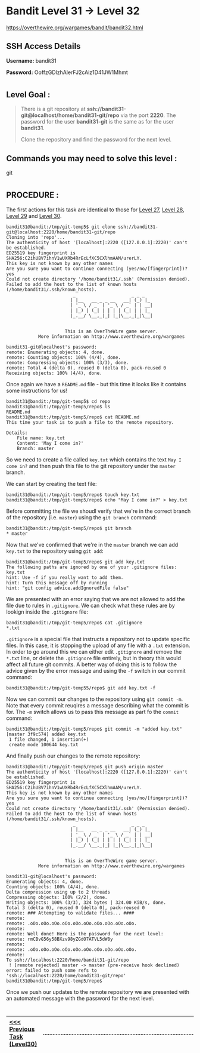 # Bandit Level 31 -> Level 32 #

https://overthewire.org/wargames/bandit/bandit32.html

## SSH Access Details ##
**Username:**  bandit31

**Password:**  OoffzGDlzhAlerFJ2cAiz1D41JW1Mhmt

#

## Level Goal : ##
>There is a git repository at **ssh://bandit31-git@localhost/home/bandit31-git/repo** via the port **2220**. The password for the user **bandit31-git** is the same as for the user **bandit31**.
>
>Clone the repository and find the password for the next level.



## Commands you may need to solve this level : ##
git

#  
## PROCEDURE : ##

The first actions for this task are identical to those for [Level 27](Level27%20->%20Level28.md), [Level 28](Level28%20->%20Level29.md), [Level 29](Level29%20->%20Level30.md) and [Level 30](Level30%20->%20Level31.md).


```console
bandit31@bandit:/tmp/git-temp5$ git clone ssh://bandit31-git@localhost:2220/home/bandit31-git/repo
Cloning into 'repo'...
The authenticity of host '[localhost]:2220 ([127.0.0.1]:2220)' can't be established.
ED25519 key fingerprint is SHA256:C2ihUBV7ihnV1wUXRb4RrEcLfXC5CXlhmAAM/urerLY.
This key is not known by any other names
Are you sure you want to continue connecting (yes/no/[fingerprint])? yes
Could not create directory '/home/bandit31/.ssh' (Permission denied).
Failed to add the host to the list of known hosts (/home/bandit31/.ssh/known_hosts).
                         _                     _ _ _
                        | |__   __ _ _ __   __| (_) |_
                        | '_ \ / _` | '_ \ / _` | | __|
                        | |_) | (_| | | | | (_| | | |_
                        |_.__/ \__,_|_| |_|\__,_|_|\__|


                      This is an OverTheWire game server.
            More information on http://www.overthewire.org/wargames

bandit31-git@localhost's password:
remote: Enumerating objects: 4, done.
remote: Counting objects: 100% (4/4), done.
remote: Compressing objects: 100% (3/3), done.
remote: Total 4 (delta 0), reused 0 (delta 0), pack-reused 0
Receiving objects: 100% (4/4), done.
```

Once again we have a `README.md` file - but this time it looks like it contains some instructions for us!

```console
bandit31@bandit:/tmp/git-temp5$ cd repo
bandit31@bandit:/tmp/git-temp5/repo$ ls
README.md
bandit31@bandit:/tmp/git-temp5/repo$ cat README.md
This time your task is to push a file to the remote repository.

Details:
    File name: key.txt
    Content: 'May I come in?'
    Branch: master
```

So we need to create a file called `key.txt` which contains the text `May I come in?` and then push this file to the git repository under the `master` branch.

We can start by creating the text file:

```console
bandit31@bandit:/tmp/git-temp5/repo$ touch key.txt
bandit31@bandit:/tmp/git-temp5/repo$ echo "May I come in?" > key.txt
```

Before committing the file we shoudl verify that we're in the correct branch of the repository (i.e. `master`) using the `git branch` command:

```console
bandit31@bandit:/tmp/git-temp5/repo$ git branch
* master
```

Now that we've confirmed that we're in the `master` branch we can add `key.txt` to the repository using `git add`:

```console
bandit31@bandit:/tmp/git-temp5/repo$ git add key.txt
The following paths are ignored by one of your .gitignore files:
key.txt
hint: Use -f if you really want to add them.
hint: Turn this message off by running
hint: "git config advice.addIgnoredFile false"
```

We are presented with an error saying that we are not allowed to add the file due to rules in `.gitignore`.  We can check what these rules are by lookign inside the `.gitignore` file:

```console
bandit31@bandit:/tmp/git-temp5/repo$ cat .gitignore
*.txt
```
`.gitignore` is a special file that instructs a repository not to update specific files.  In this case, it is stopping the upload of any file with a `.txt` extension.  In order to go around this we can either edit `.gitignore` and remove the `*.txt` line, or delete the `.gitignore` file entirely, but in theory this would affect all future git commits.  A better way of doing this is to follow the advice given by the error message and using the `-f` switch in our commit command:

```console
bandit31@bandit:/tmp/git-temp55/repo$ git add key.txt -f
```

Now we can commit our changes to the repository using `git commit -m`.  Note that every commit reuqires a message describing what the commit is for.  The `-m` switch allows us to pass this message as part fo the `commit` command:

```console
bandit31@bandit:/tmp/git-temp5/repo$ git commit -m "added key.txt"
[master 3f9c574] added key.txt
 1 file changed, 1 insertion(+)
 create mode 100644 key.txt
```


And finally push our changes to the remote repository:
```console
bandit31@bandit:/tmp/git-temp5/repo$ git push origin master
The authenticity of host '[localhost]:2220 ([127.0.0.1]:2220)' can't be established.
ED25519 key fingerprint is SHA256:C2ihUBV7ihnV1wUXRb4RrEcLfXC5CXlhmAAM/urerLY.
This key is not known by any other names
Are you sure you want to continue connecting (yes/no/[fingerprint])? yes
Could not create directory '/home/bandit31/.ssh' (Permission denied).
Failed to add the host to the list of known hosts (/home/bandit31/.ssh/known_hosts).
                         _                     _ _ _
                        | |__   __ _ _ __   __| (_) |_
                        | '_ \ / _` | '_ \ / _` | | __|
                        | |_) | (_| | | | | (_| | | |_
                        |_.__/ \__,_|_| |_|\__,_|_|\__|


                      This is an OverTheWire game server.
            More information on http://www.overthewire.org/wargames

bandit31-git@localhost's password:
Enumerating objects: 4, done.
Counting objects: 100% (4/4), done.
Delta compression using up to 2 threads
Compressing objects: 100% (2/2), done.
Writing objects: 100% (3/3), 324 bytes | 324.00 KiB/s, done.
Total 3 (delta 0), reused 0 (delta 0), pack-reused 0
remote: ### Attempting to validate files... ####
remote:
remote: .oOo.oOo.oOo.oOo.oOo.oOo.oOo.oOo.oOo.oOo.
remote:
remote: Well done! Here is the password for the next level:
remote: rmCBvG56y58BXzv98yZGdO7ATVL5dW8y
remote:
remote: .oOo.oOo.oOo.oOo.oOo.oOo.oOo.oOo.oOo.oOo.
remote:
To ssh://localhost:2220/home/bandit31-git/repo
 ! [remote rejected] master -> master (pre-receive hook declined)
error: failed to push some refs to 'ssh://localhost:2220/home/bandit31-git/repo'
bandit31@bandit:/tmp/git-temp5/repo$
```

Once we push our updates to the remote repository we are presented with an automated message with the password for the next level.


#
[<<< Previous Task (Level30) ](Level30%20->%20Level31.md)|......................................................................................................| [Next Task (Level32) >>>](Level32%20->%20Level33.md)|
:-|--|-:

